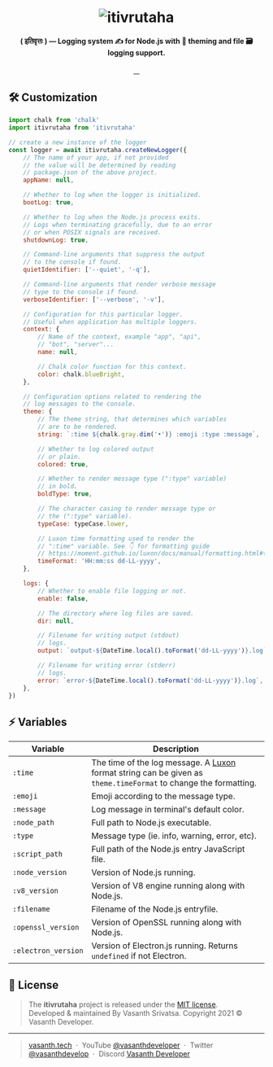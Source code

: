 <h1 align="center">
    <img src="https://github.com/vasanthdeveloper/itivrutaha/blob/designs/header.png?raw=true" alt="itivrutaha">
</h1>
<h4 align="center">( इतिवृत्तः ) — Logging system ✍ for Node.js with 🍬 theming and file 🗃 logging support.</h4>
<p align="center">
    <a href="#">
        <img src="https://img.shields.io/npm/v/itivrutaha.svg?style=flat-square" alt="">
    </a>
    <a href="#">
        <img src="https://img.shields.io/npm/dm/itivrutaha.svg?style=flat-square" alt="">
    </a>
    <a href="#">
        <img src="https://img.shields.io/github/issues/vasanthdeveloper/itivrutaha.svg?style=flat-square" alt="">
    </a>
    <a href="#">
        <img src="https://img.shields.io/github/last-commit/vasanthdeveloper/itivrutaha.svg?style=flat-square"
            alt="">
    </a>
</p>

## 🛠 Customization

```javascript
import chalk from 'chalk'
import itivrutaha from 'itivrutaha'

// create a new instance of the logger
const logger = await itivrutaha.createNewLogger({
    // The name of your app, if not provided
    // the value will be determined by reading
    // package.json of the above project.
    appName: null,

    // Whether to log when the logger is initialized.
    bootLog: true,

    // Whether to log when the Node.js process exits.
    // Logs when terminating gracefully, due to an error
    // or when POSIX signals are received.
    shutdownLog: true,

    // Command-line arguments that suppress the output
    // to the console if found.
    quietIdentifier: ['--quiet', '-q'],

    // Command-line arguments that render verbose message
    // type to the console if found.
    verboseIdentifier: ['--verbose', '-v'],

    // Configuration for this particular logger.
    // Useful when application has multiple loggers.
    context: {
        // Name of the context, example "app", "api",
        // "bot", "server"...
        name: null,

        // Chalk color function for this context.
        color: chalk.blueBright,
    },

    // Configuration options related to rendering the
    // log messages to the console.
    theme: {
        // The theme string, that determines which variables
        // are to be rendered.
        string: `:time ${chalk.gray.dim('•')} :emoji :type :message`,

        // Whether to log colored output
        // or plain.
        colored: true,

        // Whether to render message type (":type" variable)
        // in bold.
        boldType: true,

        // The character casing to render message type or
        // the (":type" variable).
        typeCase: typeCase.lower,

        // Luxon time formatting used to render the
        // ":time" variable. See 👇 for formatting guide
        // https://moment.github.io/luxon/docs/manual/formatting.html#table-of-tokens
        timeFormat: 'HH:mm:ss dd-LL-yyyy',
    },

    logs: {
        // Whether to enable file logging or not.
        enable: false,

        // The directory where log files are saved.
        dir: null,

        // Filename for writing output (stdout)
        // logs.
        output: `output-${DateTime.local().toFormat('dd-LL-yyyy')}.log`,

        // Filename for writing error (stderr)
        // logs.
        error: `error-${DateTime.local().toFormat('dd-LL-yyyy')}.log`,
    },
})
```

## ⚡️ Variables

| Variable | Description |
|-|-|
| `:time` | The time of the log message. A [Luxon](https://moment.github.io/luxon/docs/manual/formatting.html#table-of-tokens) format string can be given as `theme.timeFormat` to change the formatting. |
| `:emoji` | Emoji according to the message type. |
| `:message` | Log message in terminal's default color. |
| `:node_path` | Full path to Node.js executable. |
| `:type` | Message type (ie. info, warning, error, etc). |
| `:script_path` | Full path of the Node.js entry JavaScript file. |
| `:node_version` | Version of Node.js running. |
| `:v8_version` | Version of V8 engine running along with Node.js. |
| `:filename` | Filename of the Node.js entryfile. |
| `:openssl_version` | Version of OpenSSL running along with Node.js. |
| `:electron_version` | Version of Electron.js running. Returns `undefined` if not Electron. |


## 📰 License
> The **itivrutaha** project is released under the [MIT license](https://github.com/vasanthdeveloper/itivrutaha/blob/main/LICENSE.md). <br> Developed &amp; maintained By Vasanth Srivatsa. Copyright 2021 © Vasanth Developer.
<hr>

> <a href="https://vasanth.tech" target="_blank" rel="noopener">vasanth.tech</a> &nbsp;&middot;&nbsp;
> YouTube <a href="https://vas.cx/videos" target="_blank" rel="noopener">@vasanthdeveloper</a> &nbsp;&middot;&nbsp;
> Twitter <a href="https://vas.cx/twitter" target="_blank" rel="noopener">@vasanthdevelop</a> &nbsp;&middot;&nbsp;
> Discord <a href="https://vas.cx/discord" target="_blank" rel="noopener">Vasanth Developer</a>